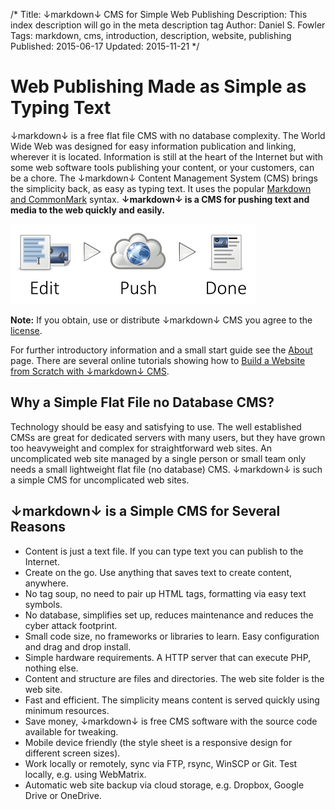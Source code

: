 /*
Title: ↓markdown↓ CMS for Simple Web Publishing
Description: This index description will go in the meta description tag
Author: Daniel S. Fowler
Tags: markdown, cms, introduction, description, website, publishing
Published: 2015-06-17
Updated: 2015-11-21
*/

# Web Publishing Made as Simple as Typing Text

↓markdown↓ is a free flat file CMS with no database complexity. The World Wide Web was designed for easy information publication and linking, wherever it is located. Information is still at the heart of the Internet but with some web software tools publishing your content, or your customers, can be a chore. The ↓markdown↓ Content Management System (CMS) brings the simplicity back, as easy as typing text. It uses the popular [Markdown and CommonMark](http://commonmark.org/ "CommonMark Home") syntax. **↓markdown↓ is a CMS for pushing text and media to the web quickly and easily.**

![Publishing Content with markdown CMS](/md/images/markdown-cms-web-publishing.png "Easy Web Publishing with ↓markdown↓ CMS")

__Note:__ If you obtain, use or distribute ↓markdown↓ CMS you agree to the [license](/md/markdown-cms-license "↓markdown↓ License").

For further introductory information and a small start guide see the [About](/md/about-markdown-cms "About ↓markdown↓ CMS and Getting Started") page. There are several online tutorials showing how to [Build a Website from Scratch with ↓markdown↓ CMS](http://tekeye.uk/md_cms/build-a-website-from-scratch "How to build a website with ↓markdown↓ CMS").

## Why a Simple Flat File no Database CMS?

Technology should be easy and satisfying to use. The well established CMSs are great for dedicated servers with many users, but they have grown too heavyweight and complex for straightforward web sites. An uncomplicated web site managed by a single person or small team only needs a small lightweight flat file (no database) CMS. ↓markdown↓ is such a simple CMS for uncomplicated web sites.

## ↓markdown↓ is a Simple CMS for Several Reasons

* Content is just a text file. If you can type text you can publish to the Internet.
* Create on the go. Use anything that saves text to create content, anywhere.
* No tag soup, no need to pair up HTML tags, formatting via easy text symbols.
* No database, simplifies set up, reduces maintenance and reduces the cyber attack footprint.
* Small code size, no frameworks or libraries to learn. Easy configuration and drag and drop install.
* Simple hardware requirements. A HTTP server that can execute PHP, nothing else.
* Content and structure are files and directories. The web site folder is the web site. 
* Fast and efficient. The simplicity means content is served quickly using minimum resources.
* Save money, ↓markdown↓ is free CMS software with the source code available for tweaking.
* Mobile device friendly (the style sheet is a responsive design for different screen sizes).
* Work locally or remotely, sync via FTP, rsync, WinSCP or Git. Test locally, e.g. using WebMatrix.
* Automatic web site backup via cloud storage, e.g. Dropbox, Google Drive or OneDrive.

